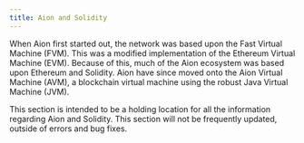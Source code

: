 ```yaml
---
title: Aion and Solidity
---
```


When Aion first started out, the network was based upon the Fast Virtual Machine (FVM). This was a modified implementation of the Ethereum Virtual Machine (EVM). Because of this, much of the Aion ecosystem was based upon Ethereum and Solidity. Aion have since moved onto the Aion Virtual Machine (AVM), a blockchain virtual machine using the robust Java Virtual Machine (JVM).

This section is intended to be a holding location for all the information regarding Aion and Solidity. This section will not be frequently updated, outside of errors and bug fixes.
